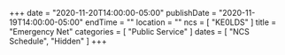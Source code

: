 +++
date = "2020-11-20T14:00:00-05:00"
publishDate = "2020-11-19T14:00:00-05:00"
endTime = ""
location = ""
ncs = [ "KE0LDS" ]
title = "Emergency Net"
categories = [ "Public Service" ]
dates = [ "NCS Schedule", "Hidden" ]
+++
